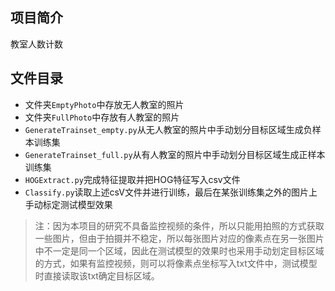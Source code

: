 ## 项目简介

教室人数计数

## 文件目录

- 文件夹`EmptyPhoto`中存放无人教室的照片
- 文件夹`FullPhoto`中存放有人教室的照片
- `GenerateTrainset_empty.py`从无人教室的照片中手动划分目标区域生成负样本训练集
- `GenerateTrainset_full.py`从有人教室的照片中手动划分目标区域生成正样本训练集
- `HOGExtract.py`完成特征提取并把HOG特征写入csv文件
- `Classify.py`读取上述csV文件并进行训练，最后在某张训练集之外的图片上手动标定测试模型效果

> 注：因为本项目的研究不具备监控视频的条件，所以只能用拍照的方式获取一些图片，但由于拍摄并不稳定，所以每张图片对应的像素点在另一张图片中不一定是同一个区域，因此在测试模型的效果时也采用手动划定目标区域的方式，如果有监控视频，则可以将像素点坐标写入txt文件中，测试模型时直接读取该txt确定目标区域。